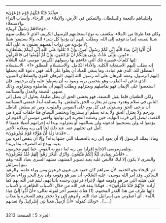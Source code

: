------------------------------------------------------------------------

«وَلَقَدْ فَتَنَّا قَبْلَهُمْ قَوْمَ فِرْعَوْنَ» ..  
وابتليناهم بالنعمة والسلطان، والتمكين في الأرض، والإملاء في الرخاء،
وأسباب الثراء والاستعلاء.  
«وَجاءَهُمْ رَسُولٌ كَرِيمٌ» ..  
وكان هذا طرفا من الابتلاء، ينكشف به نوع استجابتهم للرسول الكريم، الذي لا
يطلب منهم شيئا لنفسه إنما يدعوهم إلى الله، ويطلب إليهم أن يؤدوا كل شيء
لله، وألا يستبقوا شيئا لا يؤدونه من ذوات أنفسهم يضنون به على الله:  
«أَنْ أَدُّوا إِلَيَّ عِبادَ اللَّهِ إِنِّي لَكُمْ رَسُولٌ أَمِينٌ. وَأَنْ لا تَعْلُوا عَلَى اللَّهِ إِنِّي
آتِيكُمْ بِسُلْطانٍ مُبِينٍ. وَإِنِّي عُذْتُ بِرَبِّي وَرَبِّكُمْ أَنْ تَرْجُمُونِ. وَإِنْ لَمْ تُؤْمِنُوا لِي
فَاعْتَزِلُونِ» ..  
إنها كلمات قصيرة تلك التي جاءهم بها رسولهم الكريم- موسى عليه السّلام:  
إنه يطلب إليهم الاستجابة الكلية. والأداء الكامل. والاستسلام المطلق «1» .
الاستسلام المطلق لله. الذي هم عباده. وما ينبغي للعباد أن يعلوا على الله.
فهي دعوة الله يحملها إليهم الرسول، ومعه البرهان على أنه رسول الله إليهم.
البرهان القوي والسلطان المبين، الذي تذعن له القلوب وهو يتحصن بربه ويعوذ
به أن يسطوا عليه وأن يرجموه. فإن استعصوا على الإيمان فهو يفاصلهم
ويعتزلهم ويطلب إليهم أن يفاصلوه ويعتزلوه. وذلك منتهى النصفة والعدل
والمسالمة.  
ولكن الطغيان قلما يقبل النصفة، فهو يخشى الحق أن يظل طليقا، يحاول أن يصل
إلى الناس في سلام وهدوء. ومن ثم يحارب الحق بالبطش. ولا يسالمه أبدا.
فمعنى المسالمة أن يزحف الحق ويستولي في كل يوم على النفوس والقلوب. ومن ثم
يبطش الباطل ويرجم ولا يعتزل الحق ولا يدعه يسلم أو يستريح! ويختصر السياق
هنا حلقات كثيرة من القصة، ليصل إلى قرب النهاية. حين وصلت التجربة إلى
نهايتها وأحس موسى أن القوم لن يؤمنوا له ولن يستجيبوا لدعوته ولن يسالموه
أو يعتزلوه. وبدا له إجرامهم أصيلا عميقا لا أمل في تخليهم عنه. عند ذلك
لجأ إلى ربه وملاذه الأخير:  
«فَدَعا رَبَّهُ أَنَّ هؤُلاءِ قَوْمٌ مُجْرِمُونَ» ..  
وماذا يملك الرسول إلا أن يعود إلى ربه بالحصيلة التي جنتها يداه؟ وإلا أن
ينفض أمره بين يديه، ويدع له التصرف بما يريد؟  
وتلقى موسى الإجابة إقرارا من ربه لما دمغ به القوم.. حقا إنهم مجرمون..  
«فَأَسْرِ بِعِبادِي لَيْلًا إِنَّكُمْ مُتَّبَعُونَ. وَاتْرُكِ الْبَحْرَ رَهْواً إِنَّهُمْ جُنْدٌ مُغْرَقُونَ» ..  
والسرى لا يكون إلا ليلا، فالنص عليه يعيد تصوير المشهد، مشهد السرى بعباد
الله- وهم بنو إسرائيل.  
ثم للإيحاء بجو الخفية، لأن سراهم كان خفية عن عيون فرعون ومن وراء علمه.
والرهو: الساكن. وقد أمر الله موسى- عليه السّلام- أن يمر هو وقومه وأن يدع
البحر وراءه ساكنا على هيئته التي مر هو وقومه فيها، لإغراء فرعون وجنده
باتباعهم، ليتم قدر الله بهم كما أراده: «إِنَّهُمْ جُنْدٌ مُغْرَقُونَ» .. فهكذا ينفذ
قدر الله من خلال الأسباب الظاهرة. والأسباب ذاتها طرف من هذا القدر
المحتوم. (1) هناك تفسير آخر لقوله تعالى: «أَنْ أَدُّوا إِلَيَّ عِبادَ اللَّهِ» . أي
أعطوني بني إسرائيل عباد الله. وأدوهم إلي ولا تحجز وهم للسخرة والعذاب.  
وذلك كقوله: «أَنْ أَرْسِلْ مَعَنا بَنِي إِسْرائِيلَ ولا تعذبهم» . \[.....\]

------------------------------------------------------------------------

الجزء: 5 ¦ الصفحة: 3213
